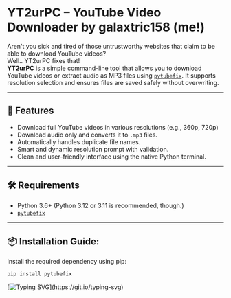 # YT2urPC – YouTube Video Downloader by galaxtric158 (me!)


Aren't you sick and tired of those untrustworthy websites that claim to be able to download YouTube videos?
</br> Well.. YT2urPC fixes that!
</br> **YT2urPC** is a simple command-line tool that allows you to download YouTube videos or extract audio as MP3 files using [`pytubefix`](https://pypi.org/project/pytubefix/). It supports resolution selection and ensures files are saved safely without overwriting.


---

## 🤯 Features

- Download full YouTube videos in various resolutions (e.g., 360p, 720p)
- Download audio only and converts it to `.mp3` files.
- Automatically handles duplicate file names.
- Smart and dynamic resolution prompt with validation.
- Clean and user-friendly interface using the native Python terminal.

---

## 🛠 Requirements

- Python 3.6+ (Python 3.12 or 3.11 is recommended, though.)
- [`pytubefix`](https://pypi.org/project/pytubefix/)


---

## 📦 Installation Guide:

Install the required dependency using pip:

```bash
pip install pytubefix
```
[![Typing SVG](https://readme-typing-svg.demolab.com?font=Sansation&letterSpacing=close&duration=3000&pause=1000&width=435&lines=Created+By+Galax!)](https://git.io/typing-svg)
